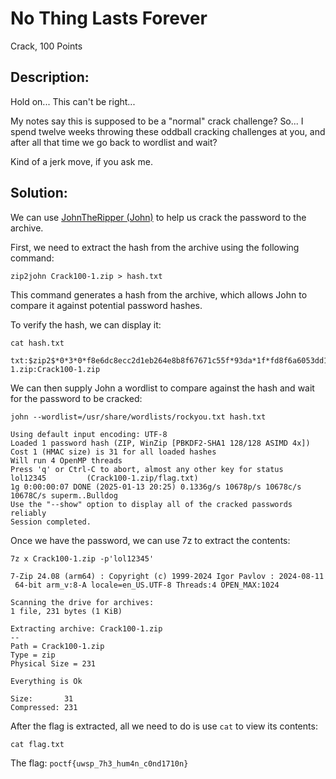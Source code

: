 # No Thing Lasts Forever
Crack, 100 Points

## Description:
Hold on... This can't be right...

My notes say this is supposed to be a "normal" crack challenge? So... I spend twelve weeks throwing these oddball cracking challenges at you, and after all that time we go back to wordlist and wait?

Kind of a jerk move, if you ask me.

## Solution:

We can use [JohnTheRipper (John)](https://www.openwall.com/john/) to help us crack the password to the archive.

First, we need to extract the hash from the archive using the following command:

```shell
zip2john Crack100-1.zip > hash.txt
```

This command generates a hash from the archive, which allows John to compare it against potential password hashes.

To verify the hash, we can display it:

```shell
cat hash.txt

txt:$zip2$*0*3*0*f8e6dc8ecc2d1eb264e8b8f67671c55f*93da*1f*fd8f6a6053dd133fbf9d03393ae02842ea25b4a3f495d42486ba1ff3f8edfe*d3e21765c8772b54f0e0*$/zip2$:flag.txt:Crack100-1.zip:Crack100-1.zip
```

We can then supply John a wordlist to compare against the hash and wait for the password to be cracked:
```shell
john --wordlist=/usr/share/wordlists/rockyou.txt hash.txt 

Using default input encoding: UTF-8
Loaded 1 password hash (ZIP, WinZip [PBKDF2-SHA1 128/128 ASIMD 4x])
Cost 1 (HMAC size) is 31 for all loaded hashes
Will run 4 OpenMP threads
Press 'q' or Ctrl-C to abort, almost any other key for status
lol12345         (Crack100-1.zip/flag.txt)     
1g 0:00:00:07 DONE (2025-01-13 20:25) 0.1336g/s 10678p/s 10678c/s 10678C/s superm..Bulldog
Use the "--show" option to display all of the cracked passwords reliably
Session completed. 
```

Once we have the password, we can use 7z to extract the contents:

```shell
7z x Crack100-1.zip -p'lol12345' 

7-Zip 24.08 (arm64) : Copyright (c) 1999-2024 Igor Pavlov : 2024-08-11
 64-bit arm_v:8-A locale=en_US.UTF-8 Threads:4 OPEN_MAX:1024

Scanning the drive for archives:
1 file, 231 bytes (1 KiB)

Extracting archive: Crack100-1.zip
--
Path = Crack100-1.zip
Type = zip
Physical Size = 231

Everything is Ok

Size:       31
Compressed: 231
```

After the flag is extracted, all we need to do is use ``cat`` to view its contents:

``cat flag.txt``


The flag: ``poctf{uwsp_7h3_hum4n_c0nd1710n}``


